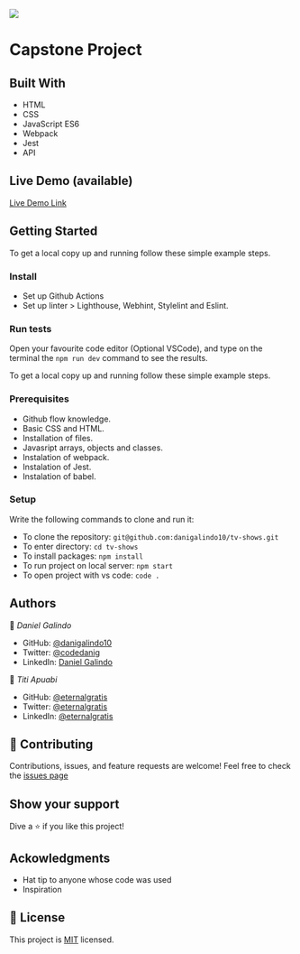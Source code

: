 ![](https://img.shields.io/badge/Microverse-blueviolet)

# Capstone Project

## Built With
- HTML
- CSS
- JavaScript ES6
- Webpack
- Jest
- API

## Live Demo (available)
[Live Demo Link](https://eternalgratis-tvshows.netlify.app/)

## Getting Started
To get a local copy up and running follow these simple example steps.

### Install
- Set up Github Actions
- Set up linter > Lighthouse, Webhint, Stylelint and Eslint.

### Run tests
Open your favourite code editor (Optional VSCode), and type on the terminal the `npm run dev` command to see the results. 

To get a local copy up and running follow these simple example steps.

### Prerequisites
- Github flow knowledge.
- Basic CSS and HTML.
- Installation of files.
- Javasript arrays, objects and classes.
- Instalation of webpack.
- Instalation of Jest.
- Instalation of babel.

### Setup
Write the following commands to clone and run it:
- To clone the repository: `git@github.com:danigalindo10/tv-shows.git`
- To enter directory: `cd tv-shows`
- To install packages: `npm install`
- To run project on local server: `npm start`
- To open project with vs code: `code .`

## Authors

👤 *Daniel Galindo*
- GitHub: [@danigalindo10](https://github.com/danigalindo10)
- Twitter: [@codedanig](https://twitter.com/codedanig)
- LinkedIn: [Daniel Galindo](https://www.linkedin.com/in/daniel-galindo/)

👤 *Titi Apuabi*
- GitHub: [@eternalgratis](https://github.com/Eternalgratis)
- Twitter: [@eternalgratis](https://twitter.com/eternalgratis)
- LinkedIn: [@eternalgratis](https://www.linkedin.com/in/titilope-apuabi/)

## 🤝 Contributing
Contributions, issues, and feature requests are welcome!
Feel free to check the [issues page](https://github.com/danigalindo10/tv-shows/issues)

## Show your support
Dive a ⭐️ if you like this project!

## Ackowledgments
- Hat tip to anyone whose code was used
- Inspiration

## 📝 License
This project is [MIT](./MIT.md) licensed.
